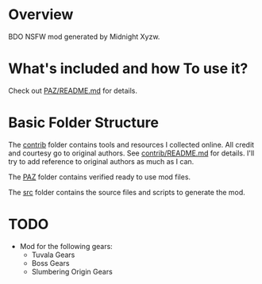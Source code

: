 # Overview

BDO NSFW mod generated by Midnight Xyzw.

# What's included and how To use it?

Check out [PAZ/README.md](PAZ/README.md) for details.

# Basic Folder Structure

The [contrib](contrib) folder contains tools and resources I collected online. All credit and courtesy go to original authors. See [contrib/README.md](contrib/README.md) for details. I'll try to add reference to original authors as much as I can.

The [PAZ](PAZ) folder contains verified ready to use mod files.

The [src](src) folder contains the source files and scripts to generate the mod.

# TODO

- Mod for the following gears:
  - Tuvala Gears
  - Boss Gears
  - Slumbering Origin Gears
